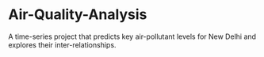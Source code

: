 # Air-Quality-Analysis
A time-series project that predicts key air-pollutant levels for New Delhi and explores their inter-relationships.
